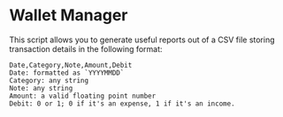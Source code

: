 # Wallet Manager
This script allows you to generate useful reports out of a CSV file
storing transaction details in the following format:
```
Date,Category,Note,Amount,Debit
Date: formatted as `YYYYMMDD`
Category: any string
Note: any string
Amount: a valid floating point number
Debit: 0 or 1; 0 if it's an expense, 1 if it's an income.
```
